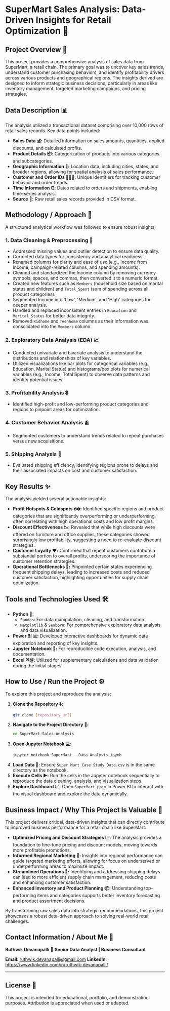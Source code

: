 # SuperMart Sales Analysis: Data-Driven Insights for Retail Optimization 🚀

## Project Overview 📌

This project provides a comprehensive analysis of sales data from SuperMart, a retail chain. The primary goal was to uncover key sales trends, understand customer purchasing behaviors, and identify profitability drivers across various products and geographical regions. The insights derived are designed to inform strategic business decisions, particularly in areas like inventory management, targeted marketing campaigns, and pricing strategies.

## Data Description 📊

The analysis utilized a transactional dataset comprising over 10,000 rows of retail sales records. Key data points included:

* **Sales Data 💰:** Detailed information on sales amounts, quantities, applied discounts, and calculated profits.
* **Product Details 📦:** Categorization of products into various categories and subcategories.
* **Geographic Information 📍:** Location data, including cities, states, and broader regions, allowing for spatial analysis of sales performance.
* **Customer and Order IDs 🧑‍🤝‍🧑:** Unique identifiers for tracking customer behavior and order trends.
* **Time Information ⏰:** Dates related to orders and shipments, enabling time-series analysis.
* **Source 📁:** Raw retail sales records provided in CSV format.

## Methodology / Approach 🧠

A structured analytical workflow was followed to ensure robust insights:

### 1. Data Cleaning & Preprocessing 🧹

* Addressed missing values and outlier detection to ensure data quality.
* Corrected data types for consistency and analytical readiness.
* Renamed columns for clarity and ease of use (e.g., Income from Income, campaign-related columns, and spending amounts).
* Cleaned and standardized the Income column by removing currency symbols, spaces, and commas, then converted it to a numeric format.
* Created new features such as `Members` (household size based on marital status and children) and `Total_Spent` (sum of spending across all product categories).
* Segmented Income into 'Low', 'Medium', and 'High' categories for deeper analysis.
* Handled and replaced inconsistent entries in `Education` and `Marital_Status` for better data integrity.
* Removed `Kidhome` and `Teenhome` columns as their information was consolidated into the `Members` column.

### 2. Exploratory Data Analysis (EDA) 📈

* Conducted univariate and bivariate analysis to understand the distributions and relationships of key variables.
* Utilized visualizations like bar plots for categorical variables (e.g., Education, Marital Status) and histograms/box plots for numerical variables (e.g., Income, Total Spent) to observe data patterns and identify potential issues.

### 3. Profitability Analysis 💲

* Identified high-profit and low-performing product categories and regions to pinpoint areas for optimization.

### 4. Customer Behavior Analysis 🫂

* Segmented customers to understand trends related to repeat purchases versus new acquisitions.

### 5. Shipping Analysis 🚚

* Evaluated shipping efficiency, identifying regions prone to delays and their associated impacts on cost and customer satisfaction.

## Key Results ✨

The analysis yielded several actionable insights:

* **Profit Hotspots & Coldspots 🔥❄️:** Identified specific regions and product categories that are significantly overperforming or underperforming, often correlating with high operational costs and low profit margins.
* **Discount Effectiveness 📉:** Revealed that while high discounts were offered on furniture and office supplies, these categories showed surprisingly low profitability, suggesting a need to re-evaluate discount strategies.
* **Customer Loyalty ❤️:** Confirmed that repeat customers contribute a substantial portion to overall profits, underscoring the importance of customer retention strategies.
* **Operational Bottlenecks 🚧:** Pinpointed certain states experiencing frequent shipping delays, leading to increased costs and reduced customer satisfaction, highlighting opportunities for supply chain optimization.

## Tools and Technologies Used 🛠️

* **Python 🐍:**
    * `Pandas`: For data manipulation, cleaning, and transformation.
    * `Matplotlib` & `Seaborn`: For comprehensive exploratory data analysis and data visualization.
* **Power BI 📊:** Developed interactive dashboards for dynamic data exploration and reporting of key insights.
* **Jupyter Notebook 📓:** For reproducible code execution, analysis, and documentation.
* **Excel 엑셀:** Utilized for supplementary calculations and data validation during the initial stages.

## How to Use / Run the Project ⚙️

To explore this project and reproduce the analysis:

1.  **Clone the Repository ⬇️:**
    ```bash
    git clone [repository_url]
    ```
2.  **Navigate to the Project Directory 📁:**
    ```bash
    cd SuperMart-Sales-Analysis
    ```
3.  **Open Jupyter Notebook 💻:**
    ```bash
    jupyter notebook SuperMart - Data Analysis.ipynb
    ```
4.  **Load Data 📂:** Ensure `Super Mart Case Study Data.csv` is in the same directory as the notebook.
5.  **Execute Cells ▶️:** Run the cells in the Jupyter notebook sequentially to reproduce the data cleaning, analysis, and visualization steps.
6.  **Explore Dashboard 📈:** Open `SuperMart.pbix` in Power BI to interact with the visual dashboard and explore the data dynamically.

## Business Impact / Why This Project Is Valuable 🚀

This project delivers critical, data-driven insights that can directly contribute to improved business performance for a retail chain like SuperMart:

* **Optimized Pricing and Discount Strategies 📈:** The analysis provides a foundation to fine-tune pricing and discount models, moving towards more profitable promotions.
* **Informed Regional Marketing 🎯:** Insights into regional performance can guide targeted marketing efforts, allowing for focus on underserved or underperforming areas to maximize impact.
* **Streamlined Operations 🔗:** Identifying and addressing shipping delays can lead to more efficient supply chain management, reducing costs and enhancing customer satisfaction.
* **Enhanced Inventory and Product Planning 📦:** Understanding top-performing items and categories supports better inventory forecasting and product assortment decisions.

By transforming raw sales data into strategic recommendations, this project showcases a robust data-driven approach to solving real-world retail challenges.

## Contact Information / About Me 📧

**Ruthwik Devanapalli** 💼
**Senior Data Analyst | Business Consultant**

**Email**: ruthwik.devanapalli@gmail.com
**LinkedIn**: <https://www.linkedin.com/in/ruthwik-devanapalli/>

---

## License 📄

This project is intended for educational, portfolio, and demonstration purposes. Attribution is appreciated when used or adapted.